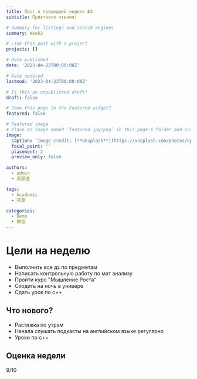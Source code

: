 ```yaml
---
title: Пост о прошедшей неделе №3 
subtitle: Приятного чтения!

# Summary for listings and search engines
summary: Week3

# Link this post with a project
projects: []

# Date published
date: '2023-04-23T00:00:00Z'

# Date updated
lastmod: '2023-04-23T00:00:00Z'

# Is this an unpublished draft?
draft: false

# Show this page in the Featured widget?
featured: false

# Featured image
# Place an image named `featured.jpg/png` in this page's folder and customize its options here.
image:
  caption: 'Image credit: [**Unsplash**](https://unsplash.com/photos/CpkOjOcXdUY)'
  focal_point: ''
  placement: 2
  preview_only: false

authors:
  - admin
  - 吳恩達

tags:
  - Academic
  - 开源

categories:
  - Demo
  - 教程
---
```



# Цели на неделю
- Выполнить все дз по предметам
- Написать контрольную работу по мат анализу
- Пройти курс "Мышление Роста"
- Сходить на ночь в универе
- Сдать урок по с++
  
## Что нового?
- Растяжка по утрам
- Начала слушать подкасты на английском языке регулярно 
- Уроки по с++ 

## Оценка недели 

9/10






